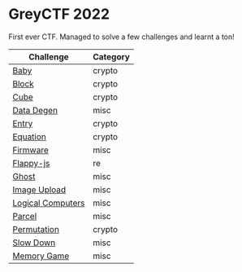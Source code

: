 # GreyCTF 2022

First ever CTF. Managed to solve a few challenges and learnt a ton!

| Challenge                        | Category |
|----------------------------------|----------|
| [Baby](./baby) | crypto      |
|[Block](./block)| crypto |
|[Cube](./cube)| crypto |
|[Data Degen](./datadegen)| misc |
|[Entry](./entry)| crypto | 
|[Equation](./equation)| crypto | 
|[Firmware](./firmware)| misc | 
|[Flappy-js](./flappy-js)| re 
|[Ghost](./ghost)| misc | 
|[Image Upload](./imageupload)| misc |
|[Logical Computers](./logicalcomputers)| misc | 
|[Parcel](./parcel)| misc | 
|[Permutation](./permutation) | crypto | 
|[Slow Down](./slowdown) | misc |
|[Memory Game](./memory-game)| misc | 